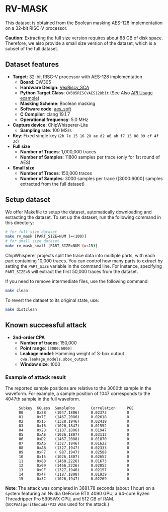 # RV-MASK

This dataset is obtained from the Boolean masking AES-128 implementation on a 32-bit RISC-V processor.

**Caution**: Extracting the full size version requires about 88 GB of disk space.
Therefore, we also provide a small size version of the dataset, which is a subset of the full dataset.

## Dataset features
- **Target**:  32-bit RISC-V processor with AES-128 implementation
  - **Board**: CW305
  - **Hardware Design**: [VexRiscv_SCA](https://github.com/hal-lab-u-tokyo/VexRiscv_SCA)
  - **Python Target Class**: `CW305RISCVAES128bit` (See Also [API Usage example](../../docs/hardware.md#aes-example-on-vexriscv_sca))
  - **Masking Scheme**: Boolean masking
  - **Software code**: [aes_soft](../../lib//cw_plugins/targets/aes_soft)
  - **C Compiler**: clang 19.1.7
  - **Operational frequency**: 5.0 MHz
- **Capture device**: ChipWhisperer-Lite
  - **Sampling rate**: 100 MS/s
- **Key**: Fixed single key (`2b 7e 15 16 28 ae d2 a6 ab f7 15 88 09 cf 4f 3c`)
- **Full size**
  - **Number of Traces**: 1,000,000 traces
  - **Number of Samples**: 11800 samples per trace (only for 1st round of AES)
- **Small size**
  - **Number of Traces**: 150,000 traces
  - **Number of Samples**: 3000 samples per trace (\[3000:6000\] samples extracted from the full dataset)

## Setup dataset
We offer Makefile to setup the dataset, automatically downloading and extracting the dataset.
To set up the dataset, run the following command in this directory:
```bash
# for full size dataset
make rv_mask [PART_SIZE=NUM (=<100)]
# for small size dataset
make rv_mask_small [PART_SIZE=NUM (=<15)]
```

ChipWhisperer projects split the trace data into multiple parts, with each part containing 10,000 traces. You can control how many parts to extract by setting the `PART_SIZE` variable in the command line. For instance, specifying `PART_SIZE=5` will extract the first 50,000 traces from the dataset.

If you need to remove intermediate files, use the following command:
```bash
make clean
```

To revert the dataset to its original state, use:
```bash
make distclean
```


## Known successful attack
- **2nd-order CPA**
  - **Number of traces**: 150,000
  - **Point range**: `[3000:6000]`
  - **Leakage model**: Hamming weight of S-box output `cwa.leakage_models.sbox_output`
  - **Window size**: 1000

### Example of attack result
The reported sample positions are relative to the 3000th sample in the waveform. For example, a sample position of 1047 corresponds to the 4047th sample in the full waveform.
```
      Subkey  KGuess  SamplePos       Correlation     PGE
      00      0x2B    (1047,1806)     0.02373         0
      01      0x7E    (1467,2086)     0.02618         0
      02      0x15    (1328,1946)     0.02419         0
      03      0x16    (1026,1847)     0.01552         0
      04      0x28    (1187,1806)     0.01947         0
      05      0xAE    (1026,1807)     0.03112         0
      06      0xD2    (1467,2088)     0.01870         0
      07      0xA6    (1327,1946)     0.01622         0
      08      0xAB    (1327,1947)     0.02333         0
      09      0xF7    ( 987,1947)     0.02588         0
      10      0x15    (1026,1807)     0.02652         0
      11      0x88    (1468,2226)     0.01673         0
      12      0x09    (1466,2226)     0.02052         0
      13      0xCF    (1327,1946)     0.02157         0
      14      0x4F    (1187,1808)     0.01939         0
      15      0x3C    (1026,1947)     0.02269         0
```

**Note**: The attack was completed in 3681.78 seconds (about 1 hour) on a system featuring an Nvidia GeForce RTX 4090 GPU, a 64-core Ryzen Threadripper Pro 5995WX CPU, and 512 GB of RAM. (`SOCPAAlgorithmCudaFP32` was used for the attack.)
